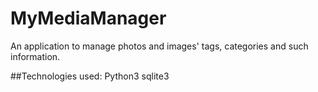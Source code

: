 # MyMediaManager

An application to manage photos and images' tags, categories and such information.

##Technologies used:
Python3
sqlite3
